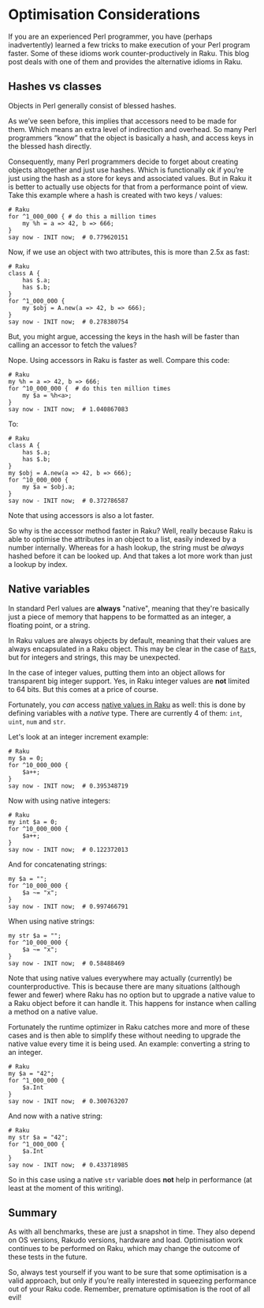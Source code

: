 # Optimisation Considerations
If you are an experienced Perl programmer, you have (perhaps inadvertently) learned a few tricks to make execution of your Perl program faster.  Some of these idioms work counter-productively in Raku.  This blog post deals with one of them and provides the alternative idioms in Raku.

## Hashes vs classes
Objects in Perl generally consist of blessed hashes.

As we’ve seen before, this implies that accessors need to be made for them.  Which means an extra level of indirection and overhead.  So many Perl programmers “know” that the object is basically a hash, and access keys in the blessed hash directly.

Consequently, many Perl programmers decide to forget about creating objects altogether and just use hashes.  Which is functionally ok if you’re just using the hash as a store for keys and associated values.  But in Raku it is better to actually use objects for that from a performance point of view.  Take this example where a hash is created with two keys / values:
```
# Raku
for ^1_000_000 { # do this a million times
    my %h = a => 42, b => 666;
}
say now - INIT now;  # 0.779620151
```
Now, if we use an object with two attributes, this is more than 2.5x as fast:
```
# Raku
class A {
    has $.a;
    has $.b;
}
for ^1_000_000 {
    my $obj = A.new(a => 42, b => 666);
}
say now - INIT now;  # 0.278380754
```
But, you might argue, accessing the keys in the hash will be faster than calling an accessor to fetch the values?

Nope.  Using accessors in Raku is faster as well.  Compare this code:
```
# Raku
my %h = a => 42, b => 666;
for ^10_000_000 {  # do this ten million times
    my $a = %h<a>;
}
say now - INIT now;  # 1.040867083
```
To:
```
# Raku
class A {
    has $.a;
    has $.b;
}
my $obj = A.new(a => 42, b => 666);
for ^10_000_000 {
    my $a = $obj.a;
}
say now - INIT now;  # 0.372786587
```
Note that using accessors is also a lot faster.

So why is the accessor method faster in Raku?  Well, really because Raku is able to optimise the attributes in an object to a list, easily indexed by a number internally.  Whereas for a hash lookup, the string must be *always* hashed before it can be looked up.  And that takes a lot more work than just a lookup by index.

## Native variables
In standard Perl values are **always** "native", meaning that they're basically just a piece of memory that happens to be formatted as an integer, a floating point, or a string.

In Raku values are always objects by default, meaning that their values are always encapsulated in a Raku object.  This may be clear in the case of [`Rat`](https://docs.raku.org/type/Rat)s, but for integers and strings, this may be unexpected.

In the case of integer values, putting them into an object allows for transparent big integer support.  Yes, in Raku integer values are **not** limited to 64 bits.  But this comes at a price of course.

Fortunately, you *can* access [native values in Raku](https://docs.raku.org/language/nativetypes) as well: this is done by defining variables with a *native* type.  There are currently 4 of them: `int`, `uint`, `num` and `str`.

Let's look at an integer increment example:
```
# Raku
my $a = 0;
for ^10_000_000 {
    $a++;
}
say now - INIT now;  # 0.395348719
```
Now with using native integers:
```
# Raku
my int $a = 0;
for ^10_000_000 {
    $a++;
}
say now - INIT now;  # 0.122372013
```
And for concatenating strings:
```
my $a = "";
for ^10_000_000 {
    $a ~= "x";
}
say now - INIT now;  # 0.997466791
```
When using native strings:
```
my str $a = "";
for ^10_000_000 {
    $a ~= "x";
}
say now - INIT now;  # 0.58488469
```
Note that using native values everywhere may actually (currently) be counterproductive.  This is because there are many situations (although fewer and fewer) where Raku has no option but to upgrade a native value to a Raku object before it can handle it.  This happens for instance when calling a method on a native value.

Fortunately the runtime optimizer in Raku catches more and more of these cases and is then able to simplify these without needing to upgrade the native value every time it is being used.  An example: converting a string to an integer.
```
# Raku
my $a = "42";
for ^1_000_000 {
    $a.Int
}
say now - INIT now;  # 0.300763207
```
And now with a native string:
```
# Raku
my str $a = "42";
for ^1_000_000 {
    $a.Int
}
say now - INIT now;  # 0.433718985
```
So in this case using a native `str` variable does **not** help in performance (at least at the moment of this writing).

## Summary
As with all benchmarks, these are just a snapshot in time.  They also depend on OS versions, Rakudo versions, hardware and load.  Optimisation work continues to be performed on Raku, which may change the outcome of these tests in the future.

So, always test yourself if you want to be sure that some optimisation is a valid approach, but only if you’re really interested in squeezing performance out of your Raku code.  Remember, premature optimisation is the root of all evil!
